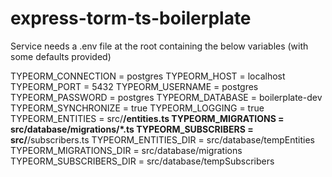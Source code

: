 # express-torm-ts-boilerplate

Service needs a .env file at the root containing the below variables (with some defaults provided)

TYPEORM_CONNECTION = postgres
TYPEORM_HOST = localhost
TYPEORM_PORT = 5432
TYPEORM_USERNAME = postgres
TYPEORM_PASSWORD = postgres
TYPEORM_DATABASE = boilerplate-dev
TYPEORM_SYNCHRONIZE = true
TYPEORM_LOGGING = true
TYPEORM_ENTITIES = src/**/entities.ts
TYPEORM_MIGRATIONS = src/database/migrations/\*.ts
TYPEORM_SUBSCRIBERS = src/**/subscribers.ts
TYPEORM_ENTITIES_DIR = src/database/tempEntities
TYPEORM_MIGRATIONS_DIR = src/database/migrations
TYPEORM_SUBSCRIBERS_DIR = src/database/tempSubscribers
